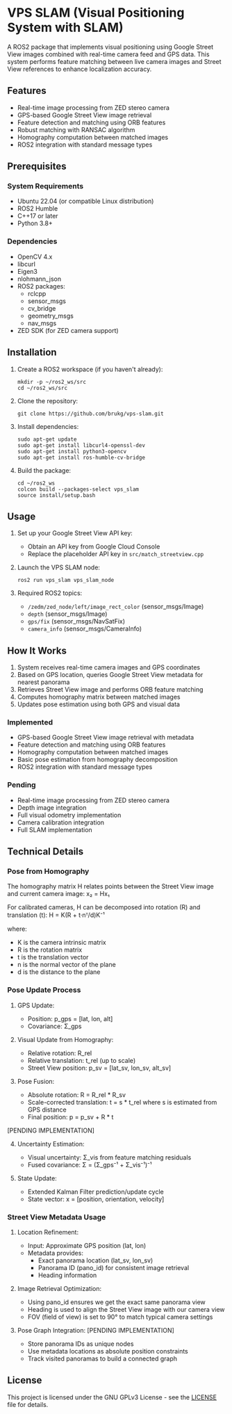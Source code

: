# VPS SLAM (Visual Positioning System with SLAM)

A ROS2 package that implements visual positioning using Google Street View images combined with real-time camera feed and GPS data. This system performs feature matching between live camera images and Street View references to enhance localization accuracy.

## Features

- Real-time image processing from ZED stereo camera
- GPS-based Google Street View image retrieval
- Feature detection and matching using ORB features
- Robust matching with RANSAC algorithm
- Homography computation between matched images
- ROS2 integration with standard message types

## Prerequisites

### System Requirements
- Ubuntu 22.04 (or compatible Linux distribution)
- ROS2 Humble
- C++17 or later
- Python 3.8+

### Dependencies
- OpenCV 4.x
- libcurl
- Eigen3
- nlohmann_json
- ROS2 packages:
  - rclcpp
  - sensor_msgs
  - cv_bridge
  - geometry_msgs
  - nav_msgs
- ZED SDK (for ZED camera support)

## Installation

1. Create a ROS2 workspace (if you haven't already):
    ```
    mkdir -p ~/ros2_ws/src
    cd ~/ros2_ws/src
    ```

2. Clone the repository:
    ```
    git clone https://github.com/brukg/vps-slam.git
    ```

3. Install dependencies:
    ```
    sudo apt-get update
    sudo apt-get install libcurl4-openssl-dev
    sudo apt-get install python3-opencv
    sudo apt-get install ros-humble-cv-bridge
    ```

4. Build the package:
    ```
    cd ~/ros2_ws
    colcon build --packages-select vps_slam
    source install/setup.bash
    ```

## Usage

1. Set up your Google Street View API key:
   - Obtain an API key from Google Cloud Console
   - Replace the placeholder API key in `src/match_streetview.cpp`

2. Launch the VPS SLAM node:
    ```
    ros2 run vps_slam vps_slam_node
    ```

3. Required ROS2 topics:
   - `/zedm/zed_node/left/image_rect_color` (sensor_msgs/Image)
   - `depth` (sensor_msgs/Image)
   - `gps/fix` (sensor_msgs/NavSatFix)
   - `camera_info` (sensor_msgs/CameraInfo)


## How It Works

1. System receives real-time camera images and GPS coordinates
2. Based on GPS location, queries Google Street View metadata for nearest panorama
3. Retrieves Street View image and performs ORB feature matching
4. Computes homography matrix between matched images
5. Updates pose estimation using both GPS and visual data

### Implemented
- GPS-based Google Street View image retrieval with metadata
- Feature detection and matching using ORB features
- Homography computation between matched images
- Basic pose estimation from homography decomposition
- ROS2 integration with standard message types

### Pending
- Real-time image processing from ZED stereo camera
- Depth image integration
- Full visual odometry implementation
- Camera calibration integration
- Full SLAM implementation

## Technical Details

### Pose from Homography

The homography matrix H relates points between the Street View image and current camera image:
x₂ = Hx₁

For calibrated cameras, H can be decomposed into rotation (R) and translation (t):
H = K(R + t·nᵀ/d)K⁻¹

where:
- K is the camera intrinsic matrix
- R is the rotation matrix
- t is the translation vector
- n is the normal vector of the plane
- d is the distance to the plane

### Pose Update Process

1. GPS Update:
   - Position: p_gps = [lat, lon, alt]
   - Covariance: Σ_gps

2. Visual Update from Homography:
   - Relative rotation: R_rel
   - Relative translation: t_rel (up to scale)
   - Street View position: p_sv = [lat_sv, lon_sv, alt_sv]

3. Pose Fusion:
   - Absolute rotation: R = R_rel * R_sv
   - Scale-corrected translation: t = s * t_rel 
     where s is estimated from GPS distance
   - Final position: p = p_sv + R * t

[PENDING IMPLEMENTATION]

4. Uncertainty Estimation:
   - Visual uncertainty: Σ_vis from feature matching residuals
   - Fused covariance: Σ = (Σ_gps⁻¹ + Σ_vis⁻¹)⁻¹

5. State Update:
   - Extended Kalman Filter prediction/update cycle
   - State vector: x = [position, orientation, velocity]

### Street View Metadata Usage

1. Location Refinement:
   - Input: Approximate GPS position (lat, lon)
   - Metadata provides:
     - Exact panorama location (lat_sv, lon_sv)
     - Panorama ID (pano_id) for consistent image retrieval
     - Heading information

2. Image Retrieval Optimization:
   - Using pano_id ensures we get the exact same panorama view
   - Heading is used to align the Street View image with our camera view
   - FOV (field of view) is set to 90° to match typical camera settings

3. Pose Graph Integration:
   [PENDING IMPLEMENTATION]
   - Store panorama IDs as unique nodes
   - Use metadata locations as absolute position constraints
   - Track visited panoramas to build a connected graph

## License

This project is licensed under the GNU GPLv3 License - see the [LICENSE](LICENSE) file for details.